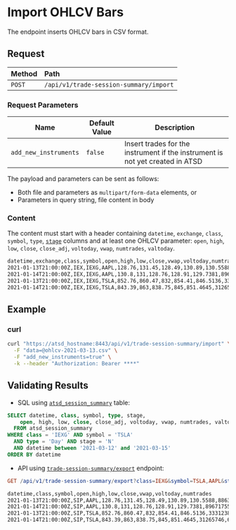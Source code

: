 # Import OHLCV Bars

The endpoint inserts OHLCV bars in CSV format.

## Request

| **Method** | **Path** |
|:---|:---|
| `POST` | `/api/v1/trade-session-summary/import` |

### Request Parameters

| Name | Default Value | Description |
|---|---|---|
| `add_new_instruments` | `false` | Insert trades for the instrument if the instrument is not yet created in ATSD |

The payload and parameters can be sent as follows:

* Both file and parameters as `multipart/form-data` elements, or
* Parameters in query string, file content in body

### Content

The content must start with a header containing `datetime`, `exchange`, `class`, `symbol`, `type`, [`stage`](command-trade-insert.md#trading-session-codes) columns and at least one OHLCV parameter: `open`, `high`, `low`, `close`, `close_adj`, `voltoday`, `vwap`, `numtrades`, `valtoday`.

```txt
datetime,exchange,class,symbol,open,high,low,close,vwap,voltoday,numtrades
2021-01-13T21:00:00Z,IEX,IEXG,AAPL,128.76,131.45,128.49,130.89,130.5588,88636831,596230
2021-01-14T21:00:00Z,IEX,IEXG,AAPL,130.8,131,128.76,128.91,129.7381,89671755,651392
2021-01-13T21:00:00Z,IEX,IEXG,TSLA,852.76,860.47,832,854.41,846.5136,33312385,776362
2021-01-14T21:00:00Z,IEX,IEXG,TSLA,843.39,863,838.75,845,851.4645,31265746,695464
```

## Example

### curl

```sh
curl "https://atsd_hostname:8443/api/v1/trade-session-summary/import" \
  -F "data=@ohlcv-2021-03-13.csv" \
  -F "add_new_instruments=true" \
  -k --header "Authorization: Bearer ****"
```

## Validating Results

* SQL using [`atsd_session_summary`](./sql.md#atsd_trade-table) table:

```sql
SELECT datetime, class, symbol, type, stage,
    open, high, low, close, close_adj, voltoday, vwap, numtrades, valtoday
  FROM atsd_session_summary
WHERE class = 'IEXG' AND symbol = 'TSLA'
  AND type = 'Day' AND stage = 'N'
  AND datetime between '2021-03-12' and '2021-03-15'
ORDER BY datetime
```

* API using [`trade-session-summary/export`](./session-summary-export.md) endpoint:

```elm
GET /api/v1/trade-session-summary/export?class=IEXG&symbol=TSLA,AAPL&startDate=2021-01-13T00%3A00%3A00Z&endDate=2021-01-15T00%3A00%3A00Z&fields=datetime,class,symbol,open,high,low,close,vwap,voltoday,numtrades
```

```txt
datetime,class,symbol,open,high,low,close,vwap,voltoday,numtrades
2021-01-13T21:00:00Z,SIP,AAPL,128.76,131.45,128.49,130.89,130.5588,88636831,596230
2021-01-14T21:00:00Z,SIP,AAPL,130.8,131,128.76,128.91,129.7381,89671755,651392
2021-01-13T21:00:00Z,SIP,TSLA,852.76,860.47,832,854.41,846.5136,33312385,776362
2021-01-14T21:00:00Z,SIP,TSLA,843.39,863,838.75,845,851.4645,31265746,695464
```